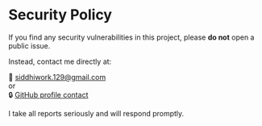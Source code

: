 # Security Policy

If you find any security vulnerabilities in this project, please **do not** open a public issue.

Instead, contact me directly at:

📧 siddhiwork.129@gmail.com  
or  
🔒 [GitHub profile contact](https://github.com/siddhi-bh)

I take all reports seriously and will respond promptly.
